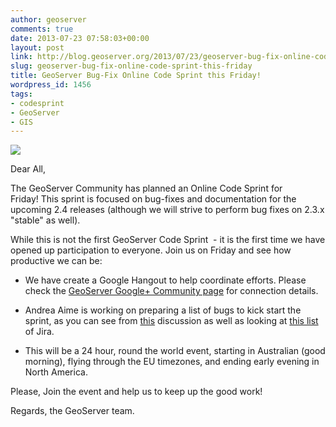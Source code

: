 ```yaml
---
author: geoserver
comments: true
date: 2013-07-23 07:58:03+00:00
layout: post
link: http://blog.geoserver.org/2013/07/23/geoserver-bug-fix-online-code-sprint-this-friday/
slug: geoserver-bug-fix-online-code-sprint-this-friday
title: GeoServer Bug-Fix Online Code Sprint this Friday!
wordpress_id: 1456
tags:
- codesprint
- GeoServer
- GIS
---
```





[![](http://danieleparlante.files.wordpress.com/2007/09/i-want-you.jpg?w=600)](https://plus.google.com/u/0/events/c9nkjru13su7fe1hfgpakm10ha4)


Dear All,

The GeoServer Community has planned an Online Code Sprint for Friday! This sprint is focused on bug-fixes and documentation for the upcoming 2.4 releases (although we will strive to perform bug fixes on 2.3.x "stable" as well).

While this is not the first GeoServer Code Sprint  - it is the first time we have opened up participation to everyone. Join us on Friday and see how productive we can be:



	
  * We have create a Google Hangout to help coordinate efforts. Please check the [GeoServer Google+ Community page](https://plus.google.com/u/2/communities/101905665894825745986) for connection details.

	
  * Andrea Aime is working on preparing a list of bugs to kick start the sprint, as you can see from [this](http://osgeo-org.1560.x6.nabble.com/Bug-fix-code-sprint-tentative-list-td5067841.html) discussion as well as looking at [this list](http://jira.codehaus.org/issues/?jql=project%20%3D%20GEOS%20AND%20labels%20%3D%2024xbeta-cs%20AND%20status%20%3D%20Open) of Jira.

	
  * This will be a 24 hour, round the world event, starting in Australian (good morning), flying through the EU timezones, and ending early evening in North America.


Please, Join the event and help us to keep up the good work!

Regards, the GeoServer team.
